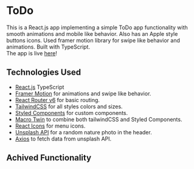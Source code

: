 # ToDo

This is a React.js app implementing a simple ToDo app functionality with smooth animations and mobile like behavior. Also has an Apple style buttons icons. Used framer motion library for swipe like behavior and animations. Built with TypeScript.  
The app is live [here](https://animated-todo.netlify.app/)!

## Technologies Used
- [React.js](https://reactjs.org/) TypeScript
- [Framer Motion](https://www.framer.com/motion/) for animations and swipe like behavior.
- [React Router v6](https://reactrouter.com/docs/en/v6/getting-started/overview) for basic routing.
- [TailwindCSS](https://tailwindcss.com/) for all styles colors and sizes.
- [Styled Components](https://styled-components.com/) for custom components.
- [Macro Twin](https://github.com/ben-rogerson/twin.macro) to combine both tailwindCSS and Styled Components.
- [React Icons](https://react-icons.github.io/react-icons/) for menu icons.
- [Unsplash API](https://unsplash.com/developers) for a random nature photo in the header.
- [Axios](https://github.com/axios/axios) to fetch data from unsplash API.

## Achived Functionality
